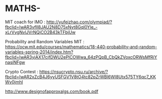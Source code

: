 # MATHS-

MIT coach for IMO : http://yufeizhao.com/olympiad/?fbclid=IwAR3vfIl8JAU2N8D75xNvt8Gql0Yle_-xLrVvgNvlJVrNQjCO2B43kTFbjUw

Probability and Random Variables MIT : https://ocw.mit.edu/courses/mathematics/18-440-probability-and-random-variables-spring-2014/index.htm?fbclid=IwAR3yjAX17cjfDWU2ePlCOWwa_64zPQpB_CbQkZVoxcORWsMfRiYnasiNFgw

Crypto Contest : https://nsucrypto.nsu.ru/archive/?fbclid=IwAR2xZcB4J6yyUSFGV1V8tO4tc82pZrWBl6Wl8Utx575TY6qc7_KKWv0jmhI

http://www.designofapproxalgs.com/book.pdf
